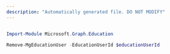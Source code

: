 ```yaml
---
description: "Automatically generated file. DO NOT MODIFY"
---
```


```powershell

Import-Module Microsoft.Graph.Education

Remove-MgEducationUser -EducationUserId $educationUserId

```